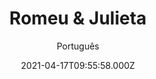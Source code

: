---
id: '96a375c9-50e0-4d78-bf33-51ffeff17e54'
type: 'movie' # Filme, Série, Anime
title: "Romeu & Julieta"
synopsis: ["Na cidade italiana de Verona, as famílias Montecchio e Capuleto brigam eternamente. Quando Romeu, um belo jovem Montecchio, vai a um baile dos Capuletos, se apaixona pela bela Julieta, uma Capuleto. Após um breve namoro, os dois fogem, criando maiores tensões entre as famílias.",
]
originalTitle: "Romeo and Juliet"
date: '2021-04-17T09:55:58.000Z'
update: '2021-04-17T09:55:58.000Z'
releaseDate: '1968-04-02T03:00:00.000Z'
imdb:
  rating: '7.6' # 8.5
  id: '' # tt0470752
duration: '2h 18 Min'
trailer:
  urls: [
    '8VOAxzgq42A',
  ]
tags: ['1080p']
genre: ['Drama', 'Romance'] #
quality: 'BluRay' # BluRay, WEB-DL, HDTV, WEB-DL4K, WEB-DLe
format: 'MKV' # MKV, MP4, TS
audio: 'Português, Inglês' # Dublado, Legendado, Dual Audio, Dub & Leg
subtitle: 'Português' # Português, inglês,
size: '4.5 GB' # 4.8 GB
audioQuality: 10
videoQuality: 10
directors: []
#  - name: 'Lana Wachowski'
#    image: ''
#  - name: 'Lilly Wachowski'
#    image: ''
cast: []
#  - name: 'Keanu Reeves'
#    image: ''
#    characterName: 'Neo'
writers: []
#  - name: ''
#    image: ''
maturityRating:
  age: '' # L , 10, 12, 14, 16, 18
  topics: [''] # Violence, Illegal drugs, Inappropriate Language, Legal Drugs, Sexual Content, Extreme Violence
###########################################
download:
  
  - url: 'magnet:?xt=urn:btih:ead90609de7d0b6bdf95fa4fd9c41a3c046a3ab6&dn=Romeu.e.Julieta.(1968).BRRip.1080p.x264.DUAL-COMANDO.TO&tr=udp%3a%2f%2fpublic.popcorn-tracker.org%3a6969%2fannounce&tr=udp%3a%2f%2ftracker.internetwarriors.net%3a1337%2fannounce&tr=udp%3a%2f%2ftracker.opentrackr.org%3a1337%2fannounce&tr=udp%3a%2f%2fexodus.desync.com%3a6969%2fannounce&tr=udp%3a%2f%2fretracker.lanta-net.ru%3a2710%2fannounce&tr=udp%3a%2f%2fopen.stealth.si%3a80%2fannounce&tr=udp%3a%2f%2fwww.torrent.eu.org%3a451%2fannounce&tr=udp%3a%2f%2fopentracker.i2p.rocks%3a6969%2fannounce&tr=http%3a%2f%2ftracker.opentrackr.org%3a1337%2fannounce&tr=udp%3a%2f%2f3rt.tace.ru%3a60889%2fannounce'
    resolution: '1080p' # 720p, 1080p, 4K,
    audio: 'Dual Áudio' # Dublado, Legendado, Dual Audio
    size: '' # 4.8 GB
    quality: '' # BluRay, WEB-DL
    format: '' # MKV
images:
  cover: '/assets/movies/romeu-julieta.jpg'
  background: '/assets/movies/'
---